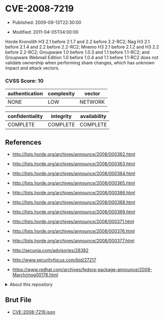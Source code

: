 # CVE-2008-7219

- Published: 2009-09-13T22:30:00

- Modified: 2011-04-05T04:00:00

Horde Kronolith H3 2.1 before 2.1.7 and 2.2 before 2.2-RC2; Nag H3 2.1 before 2.1.4 and 2.2 before 2.2-RC2; Mnemo H3 2.1 before 2.1.2 and H3 2.2 before 2.2-RC2; Groupware 1.0 before 1.0.3 and 1.1 before 1.1-RC2; and Groupware Webmail Edition 1.0 before 1.0.4 and 1.1 before 1.1-RC2 does not validate ownership when performing share changes, which has unknown impact and attack vectors.

### CVSS Score: **10**

| authentication | complexity | vector |
| --- | --- | --- |
| NONE | LOW | NETWORK |

| confidentiality | integrity | availability |
| --- | --- | --- |
| COMPLETE | COMPLETE | COMPLETE |

## References

* http://lists.horde.org/archives/announce/2008/000362.html

* http://lists.horde.org/archives/announce/2008/000363.html

* http://lists.horde.org/archives/announce/2008/000364.html

* http://lists.horde.org/archives/announce/2008/000365.html

* http://lists.horde.org/archives/announce/2008/000366.html

* http://lists.horde.org/archives/announce/2008/000368.html

* http://lists.horde.org/archives/announce/2008/000369.html

* http://lists.horde.org/archives/announce/2008/000371.html

* http://lists.horde.org/archives/announce/2008/000376.html

* http://lists.horde.org/archives/announce/2008/000377.html

* http://secunia.com/advisories/28382

* http://www.securityfocus.com/bid/27217

* https://www.redhat.com/archives/fedora-package-announce/2008-March/msg00176.html

<details>
<summary>About this repository</summary> 

  This repository is part of the project [Live Hack CVE](https://github.com/Live-Hack-CVE). Main website can be found [www.live-hack.org](https://www.live-hack.org) 
  
  Made by [Sn0wAlice](https://github.com/Sn0wAlice) for the people that care about security and need to have a feed of the latest CVEs. Hope you enjoy it, don't forget to star the repo and follow me on [Twitter](https://twitter.com/Sn0wAlice) and [Github](https://github.com/Sn0wAlice). And that is my [personnal website](https://www.alice-snow.me/)

  - [Home Page](https://github.com/Live-Hack-CVE)
  - [Framework](https://github.com/Live-Hack-CVE/cve-framework)
  - [CVE database](https://github.com/Live-Hack-CVE/full_database)
  - [Changelog](https://github.com/Live-Hack-CVE/Changelog)
</details>

## Brut File

* [CVE-2008-7219.json](https://raw.githubusercontent.com/Live-Hack-CVE/full_database/main/cves/2008/CVE-2008-7219.json)


